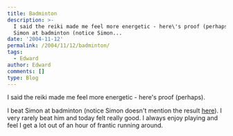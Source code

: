```yaml
---
title: Badminton
description: >-
  I said the reiki made me feel more energetic - here\'s proof (perhaps). I beat
  Simon at badminton (notice Simon...
date: '2004-11-12'
permalink: /2004/11/12/badminton/
tags:
  - Edward
author: Edward
comments: []
type: Blog
---
```


I said the reiki made me feel more energetic - here\'s proof (perhaps).

I beat Simon at badminton (notice Simon doesn\'t mention the result
[here][1]). I very rarely beat him and today felt really good. I always
enjoy playing and feel I get a lot out of an hour of frantic running
around.



[1]: https://palmour.blogspot.com/2004/11/badminton.html
